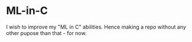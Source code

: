 # ML-in-C
I wish to improve my  "ML in C" abilities. Hence making a repo without any other pupose than that - for now. 
